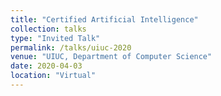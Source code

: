 ```yaml
---
title: "Certified Artificial Intelligence"
collection: talks
type: "Invited Talk"
permalink: /talks/uiuc-2020
venue: "UIUC, Department of Computer Science"
date: 2020-04-03
location: "Virtual"
---
```


